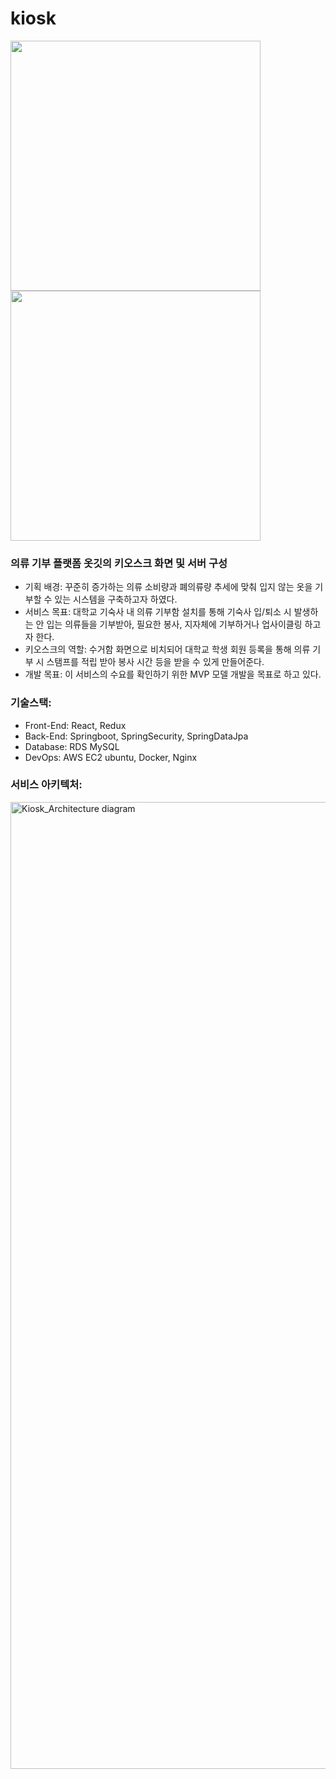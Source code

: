 # kiosk
<img src="https://github.com/shoeone96/kiosk/assets/85065626/693e974c-591e-4c20-8730-57782ffdf1ea" width="400" />
<img src="https://github.com/shoeone96/kiosk/assets/85065626/8d4030d7-91cb-47df-9f65-8d3d3c33d864" width="400" />

### 의류 기부 플랫폼 옷깃의 키오스크 화면 및 서버 구성
- 기획 배경: 꾸준히 증가하는 의류 소비량과 폐의류량 추세에 맞춰 입지 않는 옷을 기부할 수 있는 시스템을 구축하고자 하였다.  
- 서비스 목표: 대학교 기숙사 내 의류 기부함 설치를 통해 기숙사 입/퇴소 시 발생하는 안 입는 의류들을 기부받아, 필요한 봉사, 지자체에 기부하거나 업사이클링 하고자 한다.  
- 키오스크의 역할: 수거함 화면으로 비치되어 대학교 학생 회원 등록을 통해 의류 기부 시 스탬프를 적립 받아 봉사 시간 등을 받을 수 있게 만들어준다.  
- 개발 목표: 이 서비스의 수요를 확인하기 위한 MVP 모델 개발을 목표로 하고 있다.  


### 기술스택:
- Front-End: React, Redux
- Back-End: Springboot, SpringSecurity, SpringDataJpa
- Database: RDS MySQL
- DevOps: AWS EC2 ubuntu, Docker, Nginx


### 서비스 아키텍처:
<img width="1547" alt="Kiosk_Architecture diagram" src="https://github.com/shoeone96/kiosk/assets/85065626/d57d6067-f7ad-4ce1-8995-7b6983823673">


